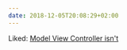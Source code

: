 ```yaml
---
date: 2018-12-05T20:08:29+02:00
---
```


Liked: [Model View Controller isn't](http://beza1e1.tuxen.de/model_view_controller.html)

